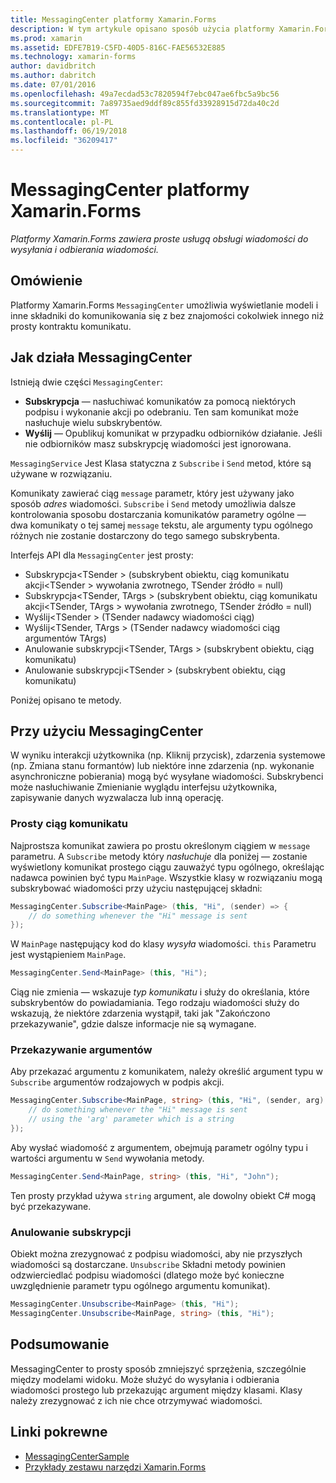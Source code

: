 ```yaml
---
title: MessagingCenter platformy Xamarin.Forms
description: W tym artykule opisano sposób użycia platformy Xamarin.Forms MessagingCenter do wysyłania i odbierania wiadomości, aby zmniejszyć sprzężenie klas, takich jak wyświetlanie modeli.
ms.prod: xamarin
ms.assetid: EDFE7B19-C5FD-40D5-816C-FAE56532E885
ms.technology: xamarin-forms
author: davidbritch
ms.author: dabritch
ms.date: 07/01/2016
ms.openlocfilehash: 49a7ecdad53c7820594f7ebc047ae6fbc5a9bc56
ms.sourcegitcommit: 7a89735aed9ddf89c855fd33928915d72da40c2d
ms.translationtype: MT
ms.contentlocale: pl-PL
ms.lasthandoff: 06/19/2018
ms.locfileid: "36209417"
---
```

# <a name="xamarinforms-messagingcenter"></a>MessagingCenter platformy Xamarin.Forms

_Platformy Xamarin.Forms zawiera proste usługą obsługi wiadomości do wysyłania i odbierania wiadomości._

<a name="Overview" />

## <a name="overview"></a>Omówienie

Platformy Xamarin.Forms `MessagingCenter` umożliwia wyświetlanie modeli i inne składniki do komunikowania się z bez znajomości cokolwiek innego niż prosty kontraktu komunikatu.

<a name="How_the_MessagingCenter_Works" />

## <a name="how-the-messagingcenter-works"></a>Jak działa MessagingCenter

Istnieją dwie części `MessagingCenter`:

-  **Subskrypcja** — nasłuchiwać komunikatów za pomocą niektórych podpisu i wykonanie akcji po odebraniu. Ten sam komunikat może nasłuchuje wielu subskrybentów.
-  **Wyślij** — Opublikuj komunikat w przypadku odbiorników działanie. Jeśli nie odbiorników masz subskrypcję wiadomości jest ignorowana.


`MessagingService` Jest Klasa statyczna z `Subscribe` i `Send` metod, które są używane w rozwiązaniu.

Komunikaty zawierać ciąg `message` parametr, który jest używany jako sposób *adres* wiadomości. `Subscribe` i `Send` metody umożliwia dalsze kontrolowania sposobu dostarczania komunikatów parametry ogólne — dwa komunikaty o tej samej `message` tekstu, ale argumenty typu ogólnego różnych nie zostanie dostarczony do tego samego subskrybenta.

Interfejs API dla `MessagingCenter` jest prosty:

-  Subskrypcja&lt;TSender > (subskrybent obiektu, ciąg komunikatu akcji&lt;TSender > wywołania zwrotnego, TSender źródło = null)
-  Subskrypcja&lt;TSender, TArgs > (subskrybent obiektu, ciąg komunikatu akcji&lt;TSender, TArgs > wywołania zwrotnego, TSender źródło = null)
-  Wyślij&lt;TSender > (TSender nadawcy wiadomości ciąg)
-  Wyślij&lt;TSender, TArgs > (TSender nadawcy wiadomości ciąg argumentów TArgs)
-  Anulowanie subskrypcji&lt;TSender, TArgs > (subskrybent obiektu, ciąg komunikatu)
-  Anulowanie subskrypcji&lt;TSender > (subskrybent obiektu, ciąg komunikatu)


Poniżej opisano te metody.

<a name="Using_the_MessagingCenter" />

## <a name="using-the-messagingcenter"></a>Przy użyciu MessagingCenter

W wyniku interakcji użytkownika (np. Kliknij przycisk), zdarzenia systemowe (np. Zmiana stanu formantów) lub niektóre inne zdarzenia (np. wykonanie asynchroniczne pobierania) mogą być wysyłane wiadomości. Subskrybenci może nasłuchiwanie Zmienianie wyglądu interfejsu użytkownika, zapisywanie danych wyzwalacza lub inną operację.

### <a name="simple-string-message"></a>Prosty ciąg komunikatu

Najprostsza komunikat zawiera po prostu określonym ciągiem w `message` parametru. A `Subscribe` metody który *nasłuchuje* dla poniżej — zostanie wyświetlony komunikat prostego ciągu zauważyć typu ogólnego, określając nadawca powinien być typu `MainPage`. Wszystkie klasy w rozwiązaniu mogą subskrybować wiadomości przy użyciu następującej składni:

```csharp
MessagingCenter.Subscribe<MainPage> (this, "Hi", (sender) => {
    // do something whenever the "Hi" message is sent
});
```

W `MainPage` następujący kod do klasy *wysyła* wiadomości. `this` Parametru jest wystąpieniem `MainPage`.

```csharp
MessagingCenter.Send<MainPage> (this, "Hi");
```

Ciąg nie zmienia — wskazuje *typ komunikatu* i służy do określania, które subskrybentów do powiadamiania. Tego rodzaju wiadomości służy do wskazują, że niektóre zdarzenia wystąpił, taki jak "Zakończono przekazywanie", gdzie dalsze informacje nie są wymagane.

### <a name="passing-an-argument"></a>Przekazywanie argumentów

Aby przekazać argumentu z komunikatem, należy określić argument typu w `Subscribe` argumentów rodzajowych w podpis akcji.

```csharp
MessagingCenter.Subscribe<MainPage, string> (this, "Hi", (sender, arg) => {
    // do something whenever the "Hi" message is sent
    // using the 'arg' parameter which is a string
});
```

Aby wysłać wiadomość z argumentem, obejmują parametr ogólny typu i wartości argumentu w `Send` wywołania metody.

```csharp
MessagingCenter.Send<MainPage, string> (this, "Hi", "John");
```

Ten prosty przykład używa `string` argument, ale dowolny obiekt C# mogą być przekazywane.

### <a name="unsubscribe"></a>Anulowanie subskrypcji

Obiekt można zrezygnować z podpisu wiadomości, aby nie przyszłych wiadomości są dostarczane. `Unsubscribe` Składni metody powinien odzwierciedlać podpisu wiadomości (dlatego może być konieczne uwzględnienie parametr typu ogólnego argumentu komunikat).

```csharp
MessagingCenter.Unsubscribe<MainPage> (this, "Hi");
MessagingCenter.Unsubscribe<MainPage, string> (this, "Hi");
```

<a name="Summary" />

## <a name="summary"></a>Podsumowanie

MessagingCenter to prosty sposób zmniejszyć sprzężenia, szczególnie między modelami widoku. Może służyć do wysyłania i odbierania wiadomości prostego lub przekazując argument między klasami. Klasy należy zrezygnować z ich nie chce otrzymywać wiadomości.


## <a name="related-links"></a>Linki pokrewne

- [MessagingCenterSample](https://developer.xamarin.com/samples/UsingMessagingCenter)
- [Przykłady zestawu narzędzi Xamarin.Forms](https://github.com/xamarin/xamarin-forms-samples)
